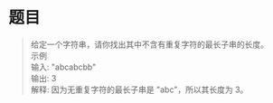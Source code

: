 # 题目
>给定一个字符串，请你找出其中不含有重复字符的最长子串的长度。<br>
>示例<br>
>输入: "abcabcbb"<br>
>输出: 3 <br>
>解释: 因为无重复字符的最长子串是 "abc"，所以其长度为 3。<br>
